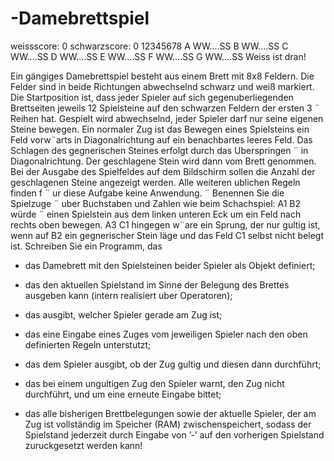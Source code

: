 # -Damebrettspiel

weissscore: 0
schwarzscore: 0
  12345678
A WW....SS
B WW....SS
C WW....SS
D WW....SS
E WW....SS
F WW....SS
G WW....SS
Weiss ist dran!


Ein gängiges Damebrettspiel besteht aus einem Brett mit 8x8 Feldern. Die Felder sind in beide
Richtungen abwechselnd schwarz und weiß markiert. 
Die Startposition ist, dass jeder Spieler auf
sich gegenuberliegenden Brettseiten jeweils 12 Spielsteine auf den schwarzen Feldern der ersten 3 ¨
Reihen hat. Gespielt wird abwechselnd, jeder Spieler darf nur seine eigenen Steine bewegen. Ein
normaler Zug ist das Bewegen eines Spielsteins ein Feld vorw¨arts in Diagonalrichtung auf ein
benachbartes leeres Feld. Das Schlagen des gegnerischen Steines erfolgt durch das Uberspringen ¨
in Diagonalrichtung. Der geschlagene Stein wird dann vom Brett genommen. Bei der Ausgabe
des Spielfeldes auf dem Bildschirm sollen die Anzahl der geschlagenen Steine angezeigt werden.
Alle weiteren ublichen Regeln finden f ¨ ur diese Aufgabe keine Anwendung. ¨
Benennen Sie die Spielzuge ¨ uber Buchstaben und Zahlen wie beim Schachspiel: A1 B2 würde ¨
einen Spielstein aus dem linken unteren Eck um ein Feld nach rechts oben bewegen. A3 C1
hingegen w¨are ein Sprung, der nur gultig ist, wenn auf B2 ein gegnerischer Stein läge und das
Feld C1 selbst nicht belegt ist.
Schreiben Sie ein Programm, das

* das Damebrett mit den Spielsteinen beider Spieler als Objekt definiert;

* das den aktuellen Spielstand im Sinne der Belegung des Brettes ausgeben kann (intern
realisiert uber Operatoren);

* das ausgibt, welcher Spieler gerade am Zug ist;

* das eine Eingabe eines Zuges vom jeweiligen Spieler nach den oben definierten Regeln
unterstutzt;

* das dem Spieler ausgibt, ob der Zug gultig und diesen dann durchführt;


* das bei einem ungultigen Zug den Spieler warnt, den Zug nicht durchführt, und um eine
erneute Eingabe bittet;


* das alle bisherigen Brettbelegungen sowie der aktuelle Spieler, der am Zug ist vollständig
im Speicher (RAM) zwischenspeichert, sodass der Spielstand jederzeit durch Eingabe von
’-’ auf den vorherigen Spielstand zuruckgesetzt werden kann! 

